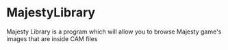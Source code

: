 # MajestyLibrary
Majesty Library is a program which will allow you to browse Majesty game's images that are inside CAM files
